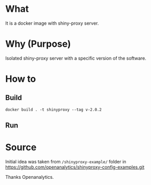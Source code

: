 # What

It is a docker image with shiny-proxy server.

# Why (Purpose)

Isolated shiny-proxy server with a specific version of the software.

# How to

## Build

	docker build . -t shinyproxy --tag v-2.0.2

## Run




# Source

Initial idea was taken from `/shinyproxy-example/` folder in https://github.com/openanalytics/shinyproxy-config-examples.git

Thanks Openanalytics.




